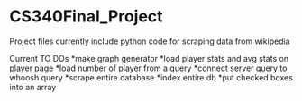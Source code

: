 # CS340Final_Project

Project files currently include python code for scraping data from wikipedia

Current TO DOs
*make graph generator
*load player stats and avg stats on player page
*load number of player from a query
*connect server query to whoosh query
*scrape entire database
*index entire db
*put checked boxes into an array

